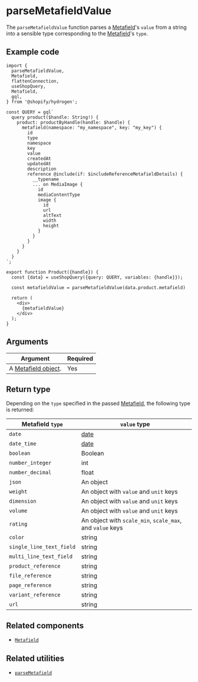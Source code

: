 # parseMetafieldValue


The `parseMetafieldValue` function parses a [Metafield](https://shopify.dev/api/storefront/reference/common-objects/metafield)'s `value` from a string into a sensible type corresponding to the [Metafield](https://shopify.dev/api/storefront/reference/common-objects/metafield)'s `type`.

## Example code

```tsx
import {
  parseMetafieldValue,
  Metafield,
  flattenConnection,
  useShopQuery,
  Metafield,
  gql,
} from '@shopify/hydrogen';

const QUERY = gql`
  query product($handle: String!) {
    product: productByHandle(handle: $handle) {
      metafield(namespace: "my_namespace", key: "my_key") {
        id
        type
        namespace
        key
        value
        createdAt
        updatedAt
        description
        reference @include(if: $includeReferenceMetafieldDetails) {
          __typename
          ... on MediaImage {
            id
            mediaContentType
            image {
              id
              url
              altText
              width
              height
            }
          }
        }
      }
    }
  }
`;

export function Product({handle}) {
  const {data} = useShopQuery({query: QUERY, variables: {handle}});

  const metafieldValue = parseMetafieldValue(data.product.metafield)

  return (
    <div>
      {metafieldValue}
    </div>
  );
}
```

## Arguments

| Argument                                                                                     | Required |
| -------------------------------------------------------------------------------------------- | -------- |
| A [Metafield object](https://shopify.dev/api/storefront/reference/common-objects/metafield). | Yes      |

## Return type

Depending on the `type` specified in the passed [Metafield](https://shopify.dev/api/storefront/reference/common-objects/metafield), the following type is returned:

| Metafield `type`         | `value` type                                                                                  |
| ------------------------ | --------------------------------------------------------------------------------------------- |
| `date`                   | [date](https://developer.mozilla.org/en-US/docs/Web/JavaScript/Reference/Global_Objects/Date) |
| `date_time`              | [date](https://developer.mozilla.org/en-US/docs/Web/JavaScript/Reference/Global_Objects/Date) |
| `boolean`                | Boolean                                                                                       |
| `number_integer`         | int                                                                                           |
| `number_decimal`         | float                                                                                         |
| `json`                   | An object                                                                                     |
| `weight`                 | An object with `value` and `unit` keys                                                        |
| `dimension`              | An object with `value` and `unit` keys                                                        |
| `volume`                 | An object with `value` and `unit` keys                                                        |
| `rating`                 | An object with `scale_min`, `scale_max`, and `value` keys                                     |
| `color`                  | string                                                                                        |
| `single_line_text_field` | string                                                                                        |
| `multi_line_text_field`  | string                                                                                        |
| `product_reference`      | string                                                                                        |
| `file_reference`         | string                                                                                        |
| `page_reference`         | string                                                                                        |
| `variant_reference`      | string                                                                                        |
| `url`                    | string                                                                                        |

## Related components

- [`Metafield`](/docs/components/primitive/metafield/)

## Related utilities

- [`parseMetafield`](/docs/utilities/parsemetafield/)
